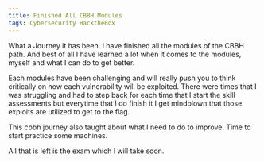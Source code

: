 ```yaml
---
title: Finished All CBBH Modules
tags: Cybersecurity HacktheBox
---
```


What a Journey it has been. I have finished all the modules of the CBBH path. And best of all 
I have learned a lot when it comes to the modules, myself and what I can do to get better.

Each modules have been challenging and will really push you to think critically on how each 
vulnerability will be exploited. There were times that I was struggling and had to step back 
for each time that I start the skill assessments but everytime that I do finish it I get mindblown 
that those exploits are utilized to get to the flag.

This cbbh journey also taught about what I need to do to improve. Time to start practice some machines.

All that is left is the exam which I will take soon.
